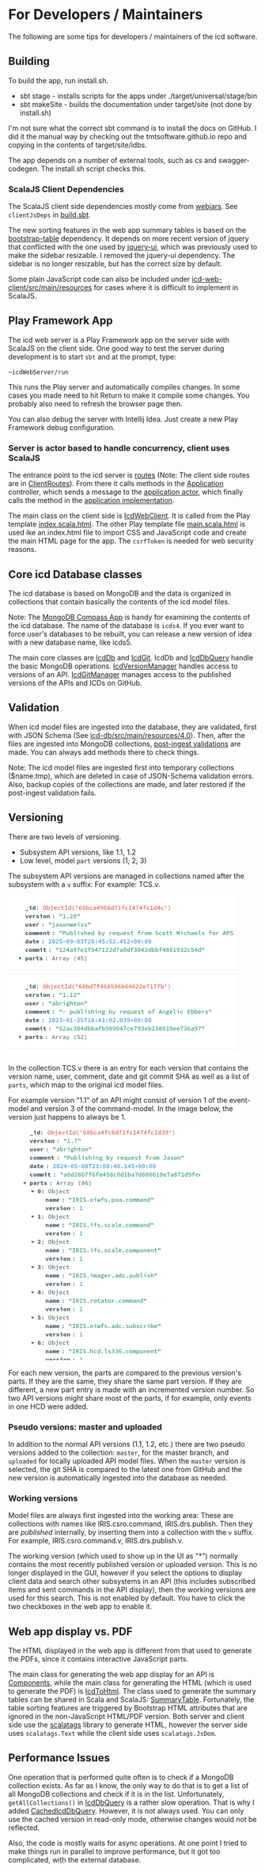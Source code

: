 # For Developers / Maintainers

The following are some tips for developers / maintainers of the icd software.

## Building

To build the app, run install.sh.

* sbt stage - installs scripts for the apps under ./target/universal/stage/bin
* sbt makeSite - builds the documentation under target/site (not done by install.sh)

I'm not sure what the correct sbt command is to install the docs on GitHub.
I did it the manual way by checking out the tmtsoftware.github.io repo and copying in the 
contents of target/site/idbs.

The app depends on a number of external tools, such as cs and swagger-codegen.
The install.sh script checks this.

### ScalaJS Client Dependencies

The ScalaJS client side dependencies mostly come from [webjars](https://www.webjars.org/).
See `clientJsDeps` in [build.sbt](build.sbt).

The new sorting features in the web app summary tables is based on the [bootstrap-table](https://bootstrap-table.com/)
dependency. It depends on  more recent version of jquery that conflicted with the one 
used by [jquery-ui](https://jqueryui.com/), which was previously used to make the sidebar resizable.
I removed the jquery-ui dependency. The sidebar is no longer resizable, but has the correct size by default.

Some plain JavaScript code can also be included under [icd-web-client/src/main/resources](icd-web-client/src/main/resources)
for cases where it is difficult to implement in ScalaJS.

## Play Framework App

The icd web server is a Play Framework app on the server side with ScalaJS on the client side.
One good way to test the server during development is to start `sbt` and at the prompt, type:

    ~icdWebServer/run

This runs the Play server and automatically compiles changes. In some cases you made need to hit Return to
make it compile some changes. You probably also need to refresh the browser page then.

You can also debug the server with Intellij Idea. Just create a new Play Framework debug configuration.

### Server is actor based to handle concurrency, client uses ScalaJS

The entrance point to the icd server is [routes](icd-web-server/conf/routes) (Note: The client side routes are in
[ClientRoutes](icd-web-client/src/main/scala/icd/web/client/ClientRoutes.scala)).
From there it calls methods in the [Application](icd-web-server/app/controllers/Application.scala) controller,
which sends a message to the [application actor](icd-web-server/app/controllers/ApplicationActor.scala),
which finally calls the method in the [application implementation](icd-web-server/app/controllers/ApplicationImpl.scala).

The main class on the client side is [IcdWebClient](icd-web-client/src/main/scala/icd/web/client/IcdWebClient.scala).
It is called from the Play template [index.scala.html](icd-web-server/app/views/index.scala.html).
The other Play template file [main.scala.html](icd-web-server/app/views/main.scala.html) is used ike an
index.html file to import CSS and JavaScript code and create the main HTML page for the app.
The `csrfToken` is needed for web security reasons.

## Core icd Database classes

The icd database is based on MongoDB and the data is organized in collections that contain basically the contents of
the icd model files. 

Note: The [MongoDB Compass App](https://www.mongodb.com/products/tools/compass) is handy for examining the contents of the
icd database. The name of the database is `icds4`. If you ever want to force user's databases to be rebuilt, you can release
a new version of idea with a new database name, like icds5.

The main core classes are [IcdDb](icd-db/src/main/scala/csw/services/icd/db/IcdDb.scala) and
[IcdGit](IcdGit).
IcdDb and [IcdDbQuery](icd-db/src/main/scala/csw/services/icd/db/IcdDbQuery.scala) handle the basic MongoDB operations.
[IcdVersionManager](icd-db/src/main/scala/csw/services/icd/db/IcdVersionManager.scala) handles
access to versions of an API.
[IcdGitManager](icd-db/src/main/scala/csw/services/icd/github/IcdGitManager.scala) manages access to the published versions
of the APIs and ICDs on GitHub.

## Validation

When icd model files are ingested into the database, they are validated, first with JSON Schema
(See [icd-db/src/main/resources/4.0](icd-db/src/main/resources/4.0)).
Then, after the files are ingested into MongoDB collections, 
[post-ingest validations](icd-db/src/main/scala/csw/services/icd/db/PostIngestValidation.scala) are made.
You can always add methods there to check things.

Note: The icd model files are ingested first into temporary collections ($name.tmp), which are deleted in case
of JSON-Schema validation errors. Also, backup copies of the collections are made, and later restored if the post-ingest 
validation fails.

## Versioning

There are two levels of versioning. 

* Subsystem API versions, like 1.1, 1.2
* Low level, model `part` versions (1, 2, 3)

The subsystem API versions are managed in collections named after the subsystem with a `v` suffix: For example: TCS.v.

![subsystem-versions.png](images/subsystem-versions.png)

In the collection TCS.v there is an entry for each version that contains the version name, user, comment, date and git commit SHA
as well as a list of `parts`, which map to the original icd model files.

For example version "1.1" of an API might consist of version 1 of the event-model and version 3 of the command-model. In the image below, the version just happens to always be 1. 

![subsystem-parts.png](images/subsystem-parts.png)

For each new version, the parts are compared to the previous version's parts. If they are the same, they share the same part version. If they are different, a new part entry is made with an incremented version number.
So two API versions might share most of the parts, if for example, only events in one HCD were added.

### Pseudo versions: master and uploaded

In addition to the normal API versions (1.1, 1.2, etc.) there are two pseudo versions added to the collection: `master`, for the master branch, and `uploaded` for locally uploaded API model files. When the `master` version is selected, the git SHA is compared to the latest one from GitHub 
and the new version is automatically ingested into the database as needed.


### Working versions

Model files are always first ingested into the working area: These are collections with names like IRIS.csro.command, IRIS.drs.publish.
Then they are *published* internally, by inserting them into a collection with the `v` suffix. For example,
IRIS.csro.command.v, IRIS.drs.publish.v.

The working version (which used to show up in the UI as "*") normally contains the most recently published version or uploaded version.
This is no longer displayed in the GUI, however if you select the options to display client data and search other subsystems in an API
(this includes subscribed items and sent commands in the API display), then the working versions are used for this search.
This is not enabled by default. You have to click the two checkboxes in the web app to enable it.

## Web app display vs. PDF

The HTML displayed in the web app is different from that used to generate the PDFs, since it contains
interactive JavaScript parts.

The main class for generating the web app display for an API is [Components](icd-web-client/src/main/scala/icd/web/client/Components.scala),
while the main class for generating the HTML (which is used to generate the PDF) is [IcdToHtml](icd-db/src/main/scala/csw/services/icd/html/IcdToHtml.scala).
The class used to generate the summary tables can be shared in Scala and ScalaJS: [SummaryTable](icd-web-shared/src/main/scala/icd/web/shared/SummaryTable.scala).
Fortunately, the table sorting features are triggered by Bootstrap HTML attributes that are ignored in the non-JavaScript HTML/PDF version.
Both server and client side use the [scalatags](https://github.com/com-lihaoyi/scalatags) library to generate HTML, however
the server side uses `scalatags.Text` while the client side uses `scalatags.JsDom`.

## Performance Issues

One operation that is performed quite often is to check if a MongoDB collection exists.
As far as I know, the only way to do that is to get a list of all MongoDB collections and check if it is in the list.
Unfortunately, `getAllCollections()` in [IcdDbQuery](icd-db/src/main/scala/csw/services/icd/db/IcdDbQuery.scala) is a rather
slow operation. That is why I added [CachedIcdDbQuery](icd-db/src/main/scala/csw/services/icd/db/CachedIcdDbQuery.scala).
However, it is not always used. You can only use the cached version in read-only mode, otherwise changes would not be reflected.

Also, the code is mostly waits for async operations. At one point I tried to make things run in parallel to improve performance,
but it got too complicated, with the external database.


